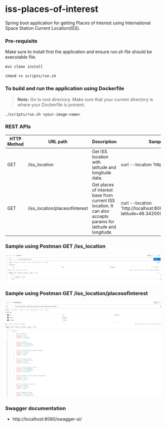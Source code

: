 # iss-places-of-interest
Spring boot application for getting Places of Interest using International Space Station Current Location(ISS). 

### Pre-requisite
Make sure to install first the application and ensure run.sh file should be executable file.
```
mvn clean install
```
```
chmod +x scripts/run.sh  
```

### To build and run the application using Dockerfile
> **Note:** Go to root directory. Make sure that your current directory is where your Dockerfile is present.

```shell
./scripts/run.sh <your-image-name>
```


### REST APIs

|HTTP Method | URL path | Description | Sample CURL command |
|------------ | -------------| -------------| -------------| 
GET|/iss_location|Get ISS location with latitude and longitude data.| curl --location 'http://localhost:8080/iss_location'
GET|/iss_location/placesofinterest|Get places of interest base from current ISS location. It can also accepts params for latitude and longitude.| curl --location 'http://localhost:8080/iss_location/placesofinterest?latitude=46.342000&longitude=-67.817000'

### Sample using Postman GET /iss_location
![img_2.png](img_2.png)

### Sample using Postman GET /iss_location/placesofinterest
![img_1.png](img_1.png)

### Swagger documentation
- http://localhost:8080/swagger-ui/
